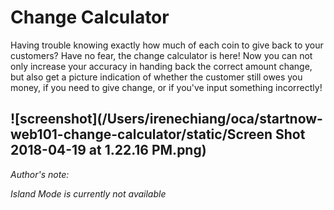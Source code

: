 # __Change Calculator__

Having trouble knowing exactly how much of each coin to give back to your customers? Have no fear, the change calculator is here! Now you can not only increase your accuracy in handing back the correct amount change, but also get a picture indication of whether the customer still owes you money, if you need to give change, or if you've input something incorrectly!

![screenshot](/Users/irenechiang/oca/startnow-web101-change-calculator/static/Screen Shot 2018-04-19 at 1.22.16 PM.png)
---
*Author's note:*

*Island Mode is currently not available*